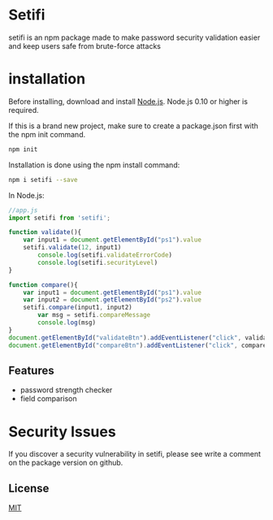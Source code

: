# Setifi

setifi is an npm package made to make password security validation easier and keep users safe from brute-force attacks

# installation

Before installing, download and install [Node.js](https://nodejs.org/). Node.js 0.10 or higher is required.

If this is a brand new project, make sure to create a package.json first with the npm init command.

```bash
npm init
```

Installation is done using the npm install command:

```bash
npm i setifi --save
```

In Node.js:

```js
//app.js
import setifi from 'setifi';

function validate(){
    var input1 = document.getElementById("ps1").value
    setifi.validate(12, input1)
        console.log(setifi.validateErrorCode)
        console.log(setifi.securityLevel)
}

function compare(){
    var input1 = document.getElementById("ps1").value
    var input2 = document.getElementById("ps2").value
    setifi.compare(input1, input2)
        var msg = setifi.compareMessage
        console.log(msg)
}
document.getElementById("validateBtn").addEventListener("click", validate);
document.getElementById("compareBtn").addEventListener("click", compare);
```

## Features

* password strength checker
* field comparison

# Security Issues
If you discover a security vulnerability in setifi, please see write a comment on the package version on github.

## License
[MIT](https://choosealicense.com/licenses/mit/)
